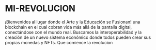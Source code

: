 # MI-REVOLUCION
¡Bienvenidos al lugar donde el Arte y la Educación se Fusionan! una blockchain en el cual cobran vida más allá de la pantalla digital, conectándose con el mundo real. Buscamos la interoperabilidad y la creación de un nuevo sistema económico donde todos pueden crear sus propias monedas y NFTs. Que comience la revolucion
